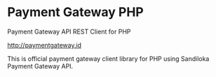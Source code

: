 Payment Gateway PHP
=================

Payment Gateway API REST Client for PHP

http://paymentgateway.id

This is official payment gateway client library for PHP using Sandiloka Payment Gateway API.


